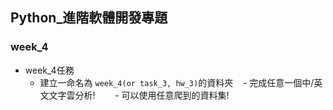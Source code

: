 ## Python_進階軟體開發專題

### week_4

- week_4任務
    - 建立一命名為 `week_4(or task_3, hw_3)`的資料夾
    - 完成任意一個中/英文文字雲分析!
        - 可以使用任意爬到的資料集!
